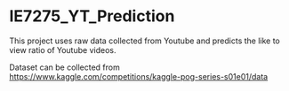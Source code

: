 # IE7275_YT_Prediction
This project uses raw data collected from Youtube and predicts the like to view ratio of Youtube videos.

Dataset can be collected from https://www.kaggle.com/competitions/kaggle-pog-series-s01e01/data
